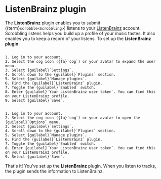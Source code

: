 # ListenBrainz plugin

The __ListenBrainz__ plugin enables you to submit ({term}`scrobble<Scrobbling>`) listens to your [ListenBrainz](https://listenbrainz.org) account. Scrobbling listens helps you build up a profile of your music tastes. It also enables you to keep a record of your listens. To set up the __ListenBrainz plugin__:

```{tabbed} Desktop

1. Log in to your account.
2. Select the cog icon ({fa}`cog`) or your avatar to expand the user menu.
3. Select {guilabel}`Settings`.
4. Scroll down to the {guilabel}`Plugins` section.
5. Select {guilabel}`Manage plugins`.
6. Find the {guilabel}`ListenBrainz` plugin.
7. Toggle the {guilabel}`Enabled` switch.
8. Enter {guilabel}`Your ListenBrainz user token`. You can find this on your ListenBrainz profile.
9. Select {guilabel}`Save`.

```

```{tabbed} Mobile

1. Log in to your account.
2. Select the cog icon ({fa}`cog`) or your avatar to open the {guilabel}`Options` menu.
3. Select {guilabel}`Settings`.
4. Scroll down to the {guilabel}`Plugins` section.
5. Select {guilabel}`Manage plugins`.
6. Find the {guilabel}`ListenBrainz` plugin.
7. Toggle the {guilabel}`Enabled` switch.
8. Enter {guilabel}`Your ListenBrainz user token`. You can find this on your ListenBrainz profile.
9. Select {guilabel}`Save`.

```

That's it! You've set up the __ListenBrainz__ plugin. When you listen to tracks, the plugin sends the information to ListenBrainz.
